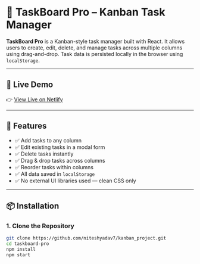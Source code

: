 # 📝 TaskBoard Pro – Kanban Task Manager

**TaskBoard Pro** is a Kanban-style task manager built with React. It allows users to create, edit, delete, and manage tasks across multiple columns using drag-and-drop. Task data is persisted locally in the browser using `localStorage`.

---

## 🔗 Live Demo

👉 [View Live on Netlify](https://stalwart-syrniki-082dce.netlify.app/)

---

## 🚀 Features

- ✅ Add tasks to any column
- ✅ Edit existing tasks in a modal form
- ✅ Delete tasks instantly
- ✅ Drag & drop tasks across columns
- ✅ Reorder tasks within columns
- ✅ All data saved in `localStorage`
- ✅ No external UI libraries used — clean CSS only

---

## 📦 Installation

### 1. Clone the Repository

```bash
git clone https://github.com/niteshyadav7/kanban_project.git
cd taskboard-pro
npm install
npm start
```
